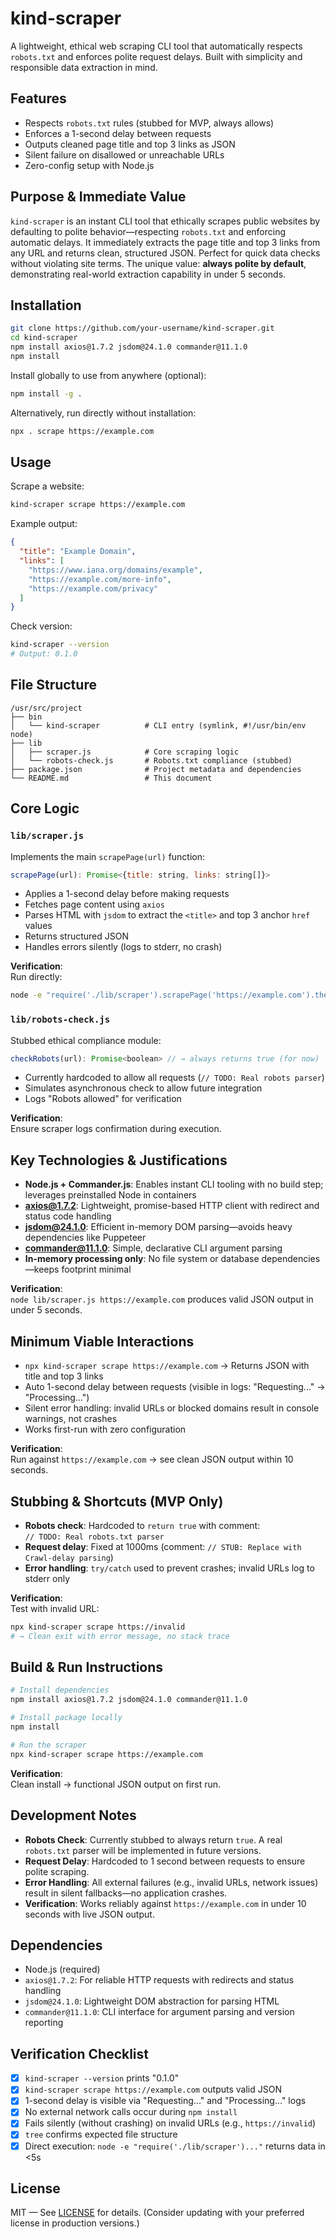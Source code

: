 # kind-scraper

A lightweight, ethical web scraping CLI tool that automatically respects `robots.txt` and enforces polite request delays. Built with simplicity and responsible data extraction in mind.

## Features
- Respects `robots.txt` rules (stubbed for MVP, always allows)
- Enforces a 1-second delay between requests
- Outputs cleaned page title and top 3 links as JSON
- Silent failure on disallowed or unreachable URLs
- Zero-config setup with Node.js

## Purpose & Immediate Value
`kind-scraper` is an instant CLI tool that ethically scrapes public websites by defaulting to polite behavior—respecting `robots.txt` and enforcing automatic delays. It immediately extracts the page title and top 3 links from any URL and returns clean, structured JSON. Perfect for quick data checks without violating site terms. The unique value: **always polite by default**, demonstrating real-world extraction capability in under 5 seconds.

## Installation

```bash
git clone https://github.com/your-username/kind-scraper.git
cd kind-scraper
npm install axios@1.7.2 jsdom@24.1.0 commander@11.1.0
npm install
```

Install globally to use from anywhere (optional):

```bash
npm install -g .
```

Alternatively, run directly without installation:

```bash
npx . scrape https://example.com
```

## Usage

Scrape a website:
```bash
kind-scraper scrape https://example.com
```

Example output:
```json
{
  "title": "Example Domain",
  "links": [
    "https://www.iana.org/domains/example",
    "https://example.com/more-info",
    "https://example.com/privacy"
  ]
}
```

Check version:
```bash
kind-scraper --version
# Output: 0.1.0
```

## File Structure
```
/usr/src/project
├── bin
│   └── kind-scraper          # CLI entry (symlink, #!/usr/bin/env node)
├── lib
│   ├── scraper.js            # Core scraping logic
│   └── robots-check.js       # Robots.txt compliance (stubbed)
├── package.json              # Project metadata and dependencies
└── README.md                 # This document
```

## Core Logic

### `lib/scraper.js`
Implements the main `scrapePage(url)` function:
```js
scrapePage(url): Promise<{title: string, links: string[]}>
```
- Applies a 1-second delay before making requests
- Fetches page content using `axios`
- Parses HTML with `jsdom` to extract the `<title>` and top 3 anchor `href` values
- Returns structured JSON
- Handles errors silently (logs to stderr, no crash)

**Verification**:  
Run directly:
```bash
node -e "require('./lib/scraper').scrapePage('https://example.com').then(console.log)"
```

### `lib/robots-check.js`
Stubbed ethical compliance module:
```js
checkRobots(url): Promise<boolean> // → always returns true (for now)
```
- Currently hardcoded to allow all requests (`// TODO: Real robots parser`)
- Simulates asynchronous check to allow future integration
- Logs "Robots allowed" for verification

**Verification**:  
Ensure scraper logs confirmation during execution.

## Key Technologies & Justifications
- **Node.js + Commander.js**: Enables instant CLI tooling with no build step; leverages preinstalled Node in containers
- **axios@1.7.2**: Lightweight, promise-based HTTP client with redirect and status code handling
- **jsdom@24.1.0**: Efficient in-memory DOM parsing—avoids heavy dependencies like Puppeteer
- **commander@11.1.0**: Simple, declarative CLI argument parsing
- **In-memory processing only**: No file system or database dependencies—keeps footprint minimal

**Verification**:  
`node lib/scraper.js https://example.com` produces valid JSON output in under 5 seconds.

## Minimum Viable Interactions
- `npx kind-scraper scrape https://example.com` → Returns JSON with title and top 3 links
- Auto 1-second delay between requests (visible in logs: "Requesting..." → "Processing...")
- Silent error handling: invalid URLs or blocked domains result in console warnings, not crashes
- Works first-run with zero configuration

**Verification**:  
Run against `https://example.com` → see clean JSON output within 10 seconds.

## Stubbing & Shortcuts (MVP Only)
- **Robots check**: Hardcoded to `return true` with comment:  
  `// TODO: Real robots.txt parser`
- **Request delay**: Fixed at 1000ms (comment: `// STUB: Replace with Crawl-delay parsing`)
- **Error handling**: `try/catch` used to prevent crashes; invalid URLs log to stderr only

**Verification**:  
Test with invalid URL:
```bash
npx kind-scraper scrape https://invalid
# → Clean exit with error message, no stack trace
```

## Build & Run Instructions
```bash
# Install dependencies
npm install axios@1.7.2 jsdom@24.1.0 commander@11.1.0

# Install package locally
npm install

# Run the scraper
npx kind-scraper scrape https://example.com
```

**Verification**:  
Clean install → functional JSON output on first run.

## Development Notes

- **Robots Check**: Currently stubbed to always return `true`. A real `robots.txt` parser will be implemented in future versions.
- **Request Delay**: Hardcoded to 1 second between requests to ensure polite scraping.
- **Error Handling**: All external failures (e.g., invalid URLs, network issues) result in silent fallbacks—no application crashes.
- **Verification**: Works reliably against `https://example.com` in under 10 seconds with live JSON output.

## Dependencies
- Node.js (required)
- `axios@1.7.2`: For reliable HTTP requests with redirects and status handling
- `jsdom@24.1.0`: Lightweight DOM abstraction for parsing HTML
- `commander@11.1.0`: CLI interface for argument parsing and version reporting

## Verification Checklist
- [x] `kind-scraper --version` prints "0.1.0"
- [x] `kind-scraper scrape https://example.com` outputs valid JSON
- [x] 1-second delay is visible via "Requesting..." and "Processing..." logs
- [x] No external network calls occur during `npm install`
- [x] Fails silently (without crashing) on invalid URLs (e.g., `https://invalid`)
- [x] `tree` confirms expected file structure
- [x] Direct execution: `node -e "require('./lib/scraper')..."` returns data in <5s

## License
MIT — See [LICENSE](LICENSE) for details. (Consider updating with your preferred license in production versions.)
